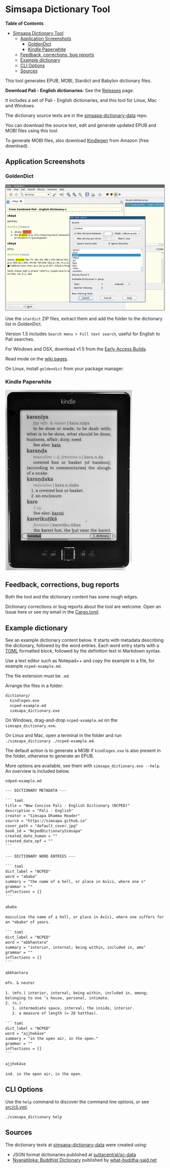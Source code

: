 # Simsapa Dictionary Tool

<!-- markdown-toc start - Don't edit this section. Run M-x markdown-toc-refresh-toc -->
**Table of Contents**

- [Simsapa Dictionary Tool](#simsapa-dictionary-tool)
    - [Application Screenshots](#application-screenshots)
        - [GoldenDict](#goldendict)
        - [Kindle Paperwhite](#kindle-paperwhite)
    - [Feedback, corrections, bug reports](#feedback-corrections-bug-reports)
    - [Example dictionary](#example-dictionary)
    - [CLI Options](#cli-options)
    - [Sources](#sources)

<!-- markdown-toc end -->

This tool generates EPUB, MOBI, Stardict and Babylon dictionary files.

**Download Pali - English dictionaries**:  See the [Releases](https://github.com/simsapa/simsapa-dictionary/releases) page.

It includes a set of Pali - English dictionaries, and this tool for Linux, Mac and Windows.

The dictionary source texts are in the [simsapa-dictionary-data](https://github.com/simsapa/simsapa-dictionary-data) repo.

You can download the source text, edit and generate updated EPUB and MOBI files using this tool.

To generate MOBI files, also download [Kindlegen](https://www.amazon.com/gp/feature.html?docId=1000765211) from Amazon (free download).

## Application Screenshots

### GoldenDict

![GoldenDict full text search](docs/goldendict_fulltext_chaya.jpg)

Use the `stardict` ZIP files, extract them and add the folder to the dictionary list in GoldenDict.

Version 1.5 includes `Search menu > Full text search`, useful for English to Pali searches.

For Windows and OSX, download v1.5 from the [Early Access Builds](https://sourceforge.net/projects/goldendict/files/early%20access%20builds/).

Read mode on the [wiki pages](https://github.com/goldendict/goldendict/wiki).

On Linux, install `goldendict` from your package manager.

### Kindle Paperwhite

![Kindle Paperwhite](docs/kindle_paperwhite.jpg)

## Feedback, corrections, bug reports

Both the tool and the dictionary content has some rough edges.

Dictionary corrections or bug reports about the tool are welcome. Open an Issue
here or see my email in the [Cargo.toml](Cargo.toml).

## Example dictionary

See an example dictionary content below. It starts with metadata describing the
dictionary, followed by the word entries. Each word entry starts with a
[TOML](https://github.com/toml-lang/toml) formatted block, followed by the
definition text in Markdown syntax.

Use a text editor such as Notepad++ and copy the example to a file, for example `ncped-example.md`.

The file extension must be `.md`.

Arrange the files in a folder:

```
dictionary/
  kindlegen.exe
  ncped-example.md
  simsapa_dictionary.exe
```

On Windows, drag-and-drop `ncped-example.md` on the `simsapa_dictionary.exe`.

On Linux and Mac, open a terminal in the folder and run `./simsapa_dictionary ./ncped-example.md`.

The default action is to generate a MOBI if `kindlegen.exe` is also present in the folder, otherwise to generate an EPUB.

More options are available, see them with `simsapa_dictionary.exe --help`. An overview is included below.

```
ndped-example.md
```

    --- DICTIONARY METADATA ---
    
    ``` toml
    title = "New Concise Pali - English Dictionary (NCPED)"
    description = "Pali - English"
    creator = "Simsapa Dhamma Reader"
    source = "https://simsapa.github.io"
    cover_path = "default_cover.jpg"
    book_id = "NcpedDictionarySimsapa"
    created_date_human = ""
    created_date_opf = ""
    ```
    
    --- DICTIONARY WORD ENTRIES ---
    
    ``` toml
    dict_label = "NCPED"
    word = "ababa"
    summary = "the name of a hell, or place in Avīci, where one s"
    grammar = ""
    inflections = []
    ```
    
    ababa
    
    masculine the name of a hell, or place in Avīci, where one suffers for an *ababa* of years.
    
    ``` toml
    dict_label = "NCPED"
    word = "abbhantara"
    summary = "interior, internal; being within, included in, amo"
    grammar = ""
    inflections = []
    ```
    
    abbhantara
    
    mfn. & neuter
    
    1. (mfn.) interior, internal; being within, included in, among; belonging to one ‘s house, personal, intimate.
    2. (n.)
       1. intermediate space, interval; the inside, interior.
       2. a measure of length (= 28 hatthas).
    
    ``` toml
    dict_label = "NCPED"
    word = "ajjhokāse"
    summary = "in the open air, in the open."
    grammar = ""
    inflections = []
    ```
    
    ajjhokāse
    
    ind. in the open air, in the open.

## CLI Options

Use the `help` command to discover the command line options, or see [src/cli.yml](src/cli.yml).

```
./simsapa_dictionary help
```

## Sources

The dictionary texts at [simsapa-dictionary-data](https://github.com/simsapa/simsapa-dictionary-data) were created using:

- JSON format dictionaries published at [suttacentral/sc-data](https://github.com/suttacentral/sc-data)
- [Nyanatiloka: Buddhist Dictionary](https://what-buddha-said.net/library/Buddhist.Dictionary/index_dict.n2.htm) published by [what-buddha-said.net](https://what-buddha-said.net/)

